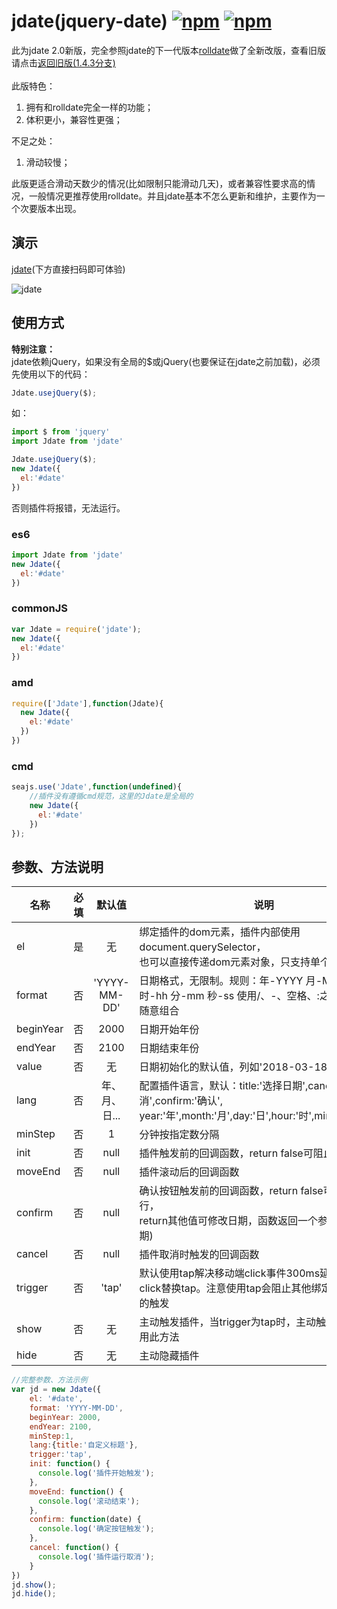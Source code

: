 # jdate(jquery-date) [![npm](https://img.shields.io/npm/v/jquery-date.svg)](https://www.npmjs.com/package/jquery-date) [![npm](https://img.shields.io/npm/dm/jquery-date.svg)](https://www.npmjs.com/package/jquery-date)
此为jdate 2.0新版，完全参照jdate的下一代版本<a href="https://github.com/weijhfly/rolldate">rolldate</a>做了全新改版，查看旧版请点击<a href="https://github.com/weijhfly/jqueryDatePlugin/tree/1.4.3">返回旧版(1.4.3分支)</a>  
<br>
此版特色：   
1. 拥有和rolldate完全一样的功能；<br>
2. 体积更小，兼容性更强；   

不足之处：
1. 滑动较慢；   

此版更适合滑动天数少的情况(比如限制只能滑动几天)，或者兼容性要求高的情况，一般情况更推荐使用rolldate。并且jdate基本不怎么更新和维护，主要作为一个次要版本出现。
## 演示
[jdate](https://weijhfly.github.io/jdate.html "jdate")(下方直接扫码即可体验)  

![jdate](https://weijhfly.github.io/images/jdate-demo.png)

## 使用方式
**特别注意：**     
jdate依赖jQuery，如果没有全局的$或jQuery(也要保证在jdate之前加载)，必须先使用以下的代码：  
```js
Jdate.usejQuery($);
```
如：
```js
import $ from 'jquery'
import Jdate from 'jdate'

Jdate.usejQuery($);
new Jdate({
  el:'#date'
})
```
否则插件将报错，无法运行。
### es6
```js
import Jdate from 'jdate'
new Jdate({
  el:'#date'
})
```
### commonJS
```js
var Jdate = require('jdate');
new Jdate({
  el:'#date'
})
```
### amd
```js
require(['Jdate'],function(Jdate){
  new Jdate({
    el:'#date'
  })
})
```
### cmd
```js
seajs.use('Jdate',function(undefined){
    //插件没有遵循cmd规范，这里的Jdate是全局的
    new Jdate({
      el:'#date'
    })
});
```
## 参数、方法说明
名称|必填|默认值|说明
---|:-:|:-:|---
el|是|无|绑定插件的dom元素，插件内部使用document.querySelector，<br>也可以直接传递dom元素对象，只支持单个
format|否|'YYYY-MM-DD'|日期格式，无限制。规则：年-YYYY 月-MM 日-DD 时-hh 分-mm 秒-ss 使用/、-、空格、:之一分隔，可随意组合
beginYear|否|2000|日期开始年份
endYear|否|2100|日期结束年份
value|否|无|日期初始化的默认值，列如'2018-03-18'
lang|否|年、月、日...|配置插件语言，默认：title:'选择日期',cancel:'取消',confirm:'确认',<br>year:'年',month:'月',day:'日',hour:'时',min:'分',sec:'秒'
minStep|否|1|分钟按指定数分隔
init|否|null|插件触发前的回调函数，return false可阻止插件执行
moveEnd|否|null|插件滚动后的回调函数
confirm|否|null|确认按钮触发前的回调函数，return false可阻止插件执行，<br>return其他值可修改日期，函数返回一个参数(选中的日期)
cancel|否|null|插件取消时触发的回调函数
trigger|否|'tap'|默认使用tap解决移动端click事件300ms延迟，可选click替换tap。注意使用tap会阻止其他绑定的click事件的触发
show|否|无|主动触发插件，当trigger为tap时，主动触发插件应该使用此方法
hide|否|无|主动隐藏插件
```js
//完整参数、方法示例
var jd = new Jdate({
    el: '#date',
    format: 'YYYY-MM-DD',
    beginYear: 2000,
    endYear: 2100,
    minStep:1,
    lang:{title:'自定义标题'},
    trigger:'tap',
    init: function() {
      console.log('插件开始触发');
    },
    moveEnd: function() {
      console.log('滚动结束');
    },
    confirm: function(date) {
      console.log('确定按钮触发');
    },
    cancel: function() {
      console.log('插件运行取消');
    }
})
jd.show();
jd.hide();

```
